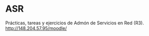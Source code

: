 # ASR
Prácticas, tareas y ejercicios de Admón de Servicios en Red (R3).
http://148.204.57.95/moodle/
